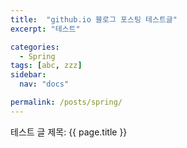 ```yaml
---
title:  "github.io 블로그 포스팅 테스트글"
excerpt: "테스트"

categories:
  - Spring
tags: [abc, zzz]
sidebar:
  nav: "docs"

permalink: /posts/spring/
---
```


테스트
글 제목: {{ page.title }}

